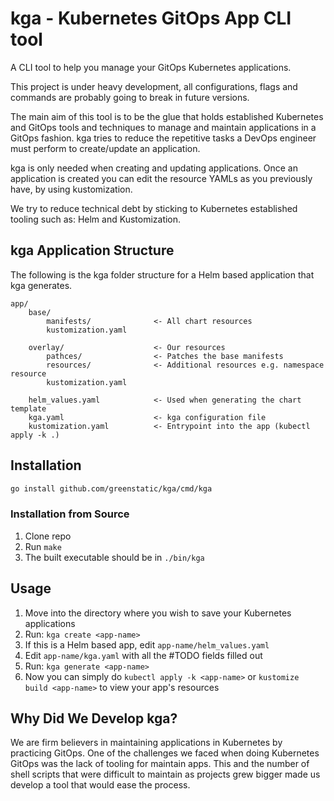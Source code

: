 # kga - Kubernetes GitOps App CLI tool
A CLI tool to help you manage your GitOps Kubernetes applications.

This project is under heavy development, all configurations, flags and commands are probably going to break in future versions.


The main aim of this tool is to be the glue that holds established Kubernetes and GitOps tools and techniques to manage and maintain applications in a GitOps fashion.
kga tries to reduce the repetitive tasks a DevOps engineer must perform to create/update an application.

kga is only needed when creating and updating applications.
Once an application is created you can edit the resource YAMLs as you previously have, by using kustomization.

We try to reduce technical debt by sticking to Kubernetes established tooling such as: Helm and Kustomization.


## kga Application Structure
The following is the kga folder structure for a Helm based application that kga generates.
```
app/
    base/
        manifests/              <- All chart resources
        kustomization.yaml
    
    overlay/                    <- Our resources
        pathces/                <- Patches the base manifests
        resources/              <- Additional resources e.g. namespace resource
        kustomization.yaml
    
    helm_values.yaml            <- Used when generating the chart template
    kga.yaml                    <- kga configuration file
    kustomization.yaml          <- Entrypoint into the app (kubectl apply -k .)
```

## Installation
```bash
go install github.com/greenstatic/kga/cmd/kga
```

### Installation from Source
1. Clone repo
2. Run `make`
3. The built executable should be in `./bin/kga`

## Usage
1. Move into the directory where you wish to save your Kubernetes applications
2. Run: `kga create <app-name>`
3. If this is a Helm based app, edit `app-name/helm_values.yaml`
4. Edit `app-name/kga.yaml` with all the #TODO fields filled out
5. Run: `kga generate <app-name>`
6. Now you can simply do `kubectl apply -k <app-name>` or `kustomize build <app-name>` to view your app's resources

## Why Did We Develop kga?
We are firm believers in maintaining applications in Kubernetes by practicing GitOps.
One of the challenges we faced when doing Kubernetes GitOps was the lack of tooling for maintain apps.
This and the number of shell scripts that were difficult to maintain as projects grew bigger made us develop a tool that would ease the process.